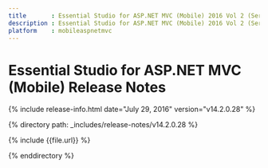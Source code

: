 ```yaml
---
title       : Essential Studio for ASP.NET MVC (Mobile) 2016 Vol 2 (Service Pack 1)Release Notes
description : Essential Studio for ASP.NET MVC (Mobile) 2016 Vol 2 (Service Pack 1)Release Notes
platform    : mobileaspnetmvc
---
```


# Essential Studio for ASP.NET MVC (Mobile) Release Notes

{% include release-info.html date="July 29, 2016" version="v14.2.0.28" %} 

{% directory path: _includes/release-notes/v14.2.0.28 %}

{% include {{file.url}} %}

{% enddirectory %}